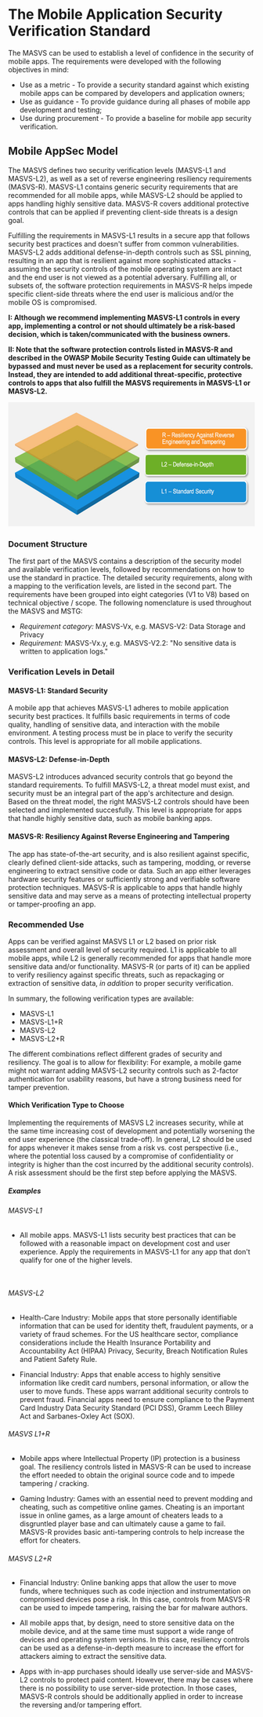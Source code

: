# The Mobile Application Security Verification Standard

The MASVS can be used to establish a level of confidence in the security of mobile apps. The requirements were developed with the following objectives in mind:

- Use as a metric - To provide a security standard against which existing mobile apps can be compared by developers and application owners;
- Use as guidance - To provide guidance during all phases of mobile app development and testing;
- Use during procurement - To provide a baseline for mobile app security verification.

## Mobile AppSec Model

The MASVS defines two security verification levels (MASVS-L1 and MASVS-L2), as well as a set of reverse engineering resiliency requirements (MASVS-R). MASVS-L1 contains generic security requirements that are recommended for all mobile apps, while MASVS-L2 should be applied to apps handling highly sensitive data. MASVS-R covers additional protective controls that can be applied if preventing client-side threats is a design goal.

Fulfilling the requirements in MASVS-L1 results in a secure app that follows security best practices and doesn't suffer from common vulnerabilities. MASVS-L2 adds additional defense-in-depth controls such as SSL pinning, resulting in an app that is resilient against more sophisticated attacks - assuming the security controls of the mobile operating system are intact and the end user is not viewed as a potential adversary. Fulfilling all, or subsets of, the software protection requirements in MASVS-R helps impede specific client-side threats where the end user is malicious and/or the mobile OS is compromised.

**I: Although we recommend implementing MASVS-L1 controls in every app, implementing a control or not should ultimately be a risk-based decision, which is taken/communicated with the business owners.**

**II: Note that the software protection controls listed in MASVS-R and described in the OWASP Mobile Security Testing Guide can ultimately be bypassed and must never be used as a replacement for security controls. Instead, they are intended to add additional threat-specific, protective controls to apps that also fulfill the MASVS requirements in MASVS-L1 or MASVS-L2.**

<img src="images/masvs-levels-new.jpg" title="Verification Levels" width="600px" height="253px" />

### Document Structure

The first part of the MASVS contains a description of the security model and available verification levels, followed by recommendations on how to use the standard in practice. The detailed security requirements, along with a mapping to the verification levels, are listed in the second part. The requirements have been grouped into eight categories (V1 to V8) based on technical objective / scope. The following nomenclature is used throughout the MASVS and MSTG:

- *Requirement category:* MASVS-Vx, e.g. MASVS-V2: Data Storage and Privacy
- *Requirement:* MASVS-Vx.y, e.g. MASVS-V2.2: "No sensitive data is written to application logs."  

### Verification Levels in Detail

#### MASVS-L1: Standard Security

A mobile app that achieves MASVS-L1 adheres to mobile application security best practices. It fulfills basic requirements in terms of code quality, handling of sensitive data, and interaction with the mobile environment. A testing process must be in place to verify the security controls. This level is appropriate for all mobile applications.

#### MASVS-L2: Defense-in-Depth

MASVS-L2 introduces advanced security controls that go beyond the standard requirements. To fulfill MASVS-L2, a threat model must exist, and security must be an integral part of the app's architecture and design. Based on the threat model, the right MASVS-L2 controls should have been selected and implemented succesfully. This level is appropriate for apps that handle highly sensitive data, such as mobile banking apps.

#### MASVS-R: Resiliency Against Reverse Engineering and Tampering

The app has state-of-the-art security, and is also resilient against specific, clearly defined client-side attacks, such as tampering, modding, or reverse engineering to extract sensitive code or data. Such an app either leverages hardware security features or sufficiently strong and verifiable software protection techniques. MASVS-R is applicable to apps that handle highly sensitive data and may serve as a means of protecting intellectual property or tamper-proofing an app.

### Recommended Use

Apps can be verified against MASVS L1 or L2 based on prior risk assessment and overall level of security required. L1 is applicable to all mobile apps, while L2 is generally recommended for apps that handle more sensitive data and/or functionality. MASVS-R (or parts of it) can be applied to verify resiliency against specific threats, such as repackaging or extraction of sensitive data, *in addition* to proper security verification.

In summary, the following verification types are available:

- MASVS-L1
- MASVS-L1+R
- MASVS-L2
- MASVS-L2+R

The different combinations reflect different grades of security and resiliency. The goal is to allow for flexibility: For example, a mobile game might not warrant adding MASVS-L2 security controls such as 2-factor authentication for usability reasons, but have a strong business need for tamper prevention.

#### Which Verification Type to Choose

Implementing the requirements of MASVS L2 increases security, while at the same time increasing cost of development and potentially worsening the end user experience (the classical trade-off). In general, L2 should be used for apps whenever it makes sense from a risk vs. cost perspective (i.e., where the potential loss caused by a compromise of confidentiality or integrity is higher than the cost incurred by the additional security controls). A risk assessment should be the first step before applying the MASVS.

##### Examples

###### MASVS-L1

- All mobile apps. MASVS-L1 lists security best practices that can be followed with a reasonable impact on development cost and user experience. Apply the requirements in MASVS-L1 for any app that don't qualify for one of the higher levels.

<div style="page-break-after: always; visibility: hidden">
\pagebreak
</div>

###### MASVS-L2

- Health-Care Industry: Mobile apps that store personally identifiable information that can be used for identity theft, fraudulent payments, or a variety of fraud schemes. For the US healthcare sector, compliance considerations include the Health Insurance Portability and Accountability Act (HIPAA) Privacy, Security, Breach Notification Rules and Patient Safety Rule.

- Financial Industry: Apps that enable access to highly sensitive information like credit card numbers, personal information, or allow the user to move funds. These apps warrant additional security controls to prevent fraud. Financial apps need to ensure compliance to the Payment Card Industry Data Security Standard (PCI DSS), Gramm Leech Bliley Act and Sarbanes-Oxley Act (SOX).

###### MASVS L1+R

- Mobile apps where Intellectual Property (IP) protection is a business goal. The resiliency controls listed in MASVS-R can be used to increase the effort needed to obtain the original source code and to impede tampering / cracking.

- Gaming Industry: Games with an essential need to prevent modding and cheating, such as competitive online games. Cheating is an important issue in online games, as a large amount of cheaters leads to a disgruntled player base and can ultimately cause a game to fail. MASVS-R provides basic anti-tampering controls to help increase the effort for cheaters.

###### MASVS L2+R

- Financial Industry: Online banking apps that allow the user to move funds, where techniques such as code injection and instrumentation on compromised devices pose a risk. In this case, controls from MASVS-R can be used to impede tampering, raising the bar for malware authors.

- All mobile apps that, by design, need to store sensitive data on the mobile device, and at the same time must support a wide range of devices and operating system versions. In this case, resiliency controls can be used as a defense-in-depth measure to increase the effort for attackers aiming to extract the sensitive data.

- Apps with in-app purchases should ideally use server-side and MASVS-L2 controls to protect paid content. However, there may be cases where there is no possibility to use server-side protection. In those cases, MASVS-R controls should be additionally applied in order to increase the reversing and/or tampering effort.
